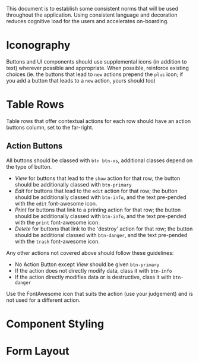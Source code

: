 This document is to establish some consistent norms that will be used throughout the application. Using consistent language and decoration reduces cognitive load for the users and accelerates on-boarding.

# Iconography
Buttons and UI components should use supplemental icons (in addition to text) wherever possible and appropriate. When possible, reinforce existing choices (ie. the buttons that lead to `new` actions prepend the `plus` icon; if you add a button that leads to a `new` action, yours should too)

# Table Rows
Table rows that offer contextual actions for each row should have an action buttons column, set to the far-right. 

## Action Buttons
All buttons should be classed with `btn btn-xs`, additional classes depend on the type of button. 

* *View* for buttons that lead to the `show` action for that row; the button should be additionally classed with `btn-primary`
* *Edit* for buttons that lead to the `edit` action for that row; the button should be additionally classed with `btn-info`, and the text pre-pended with the `edit` font-awesome icon.
* *Print* for buttons that link to a printing action for that row; the button should be additionally classed with `btn-info`, and the text pre-pended with the `print` font-awesome icon.
* *Delete* for buttons that link to the 'destroy' action for that row; the button should be additional classed with `btn-danger`, and the text pre-pended with the `trash` font-awesome icon.

Any other actions not covered above should follow these guidelines:

* No Action Button except *View* should be given `btn-primary`
* If the action does not directly modify data, class it with `btn-info`
* If the action directly modifies data or is destructive, class it with `btn-danger`

Use the FontAwesome icon that suits the action (use your judgement) and is not used for a different action.

# Component Styling
# Form Layout